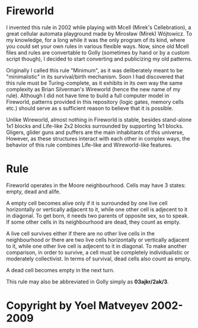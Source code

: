 # Fireworld

I invented this rule in 2002 while playing with Mcell (Mirek's Cellebration), a great cellular automata playground made by Mirosław (Mirek) Wójtowicz. To my knowledge, for a long while it was the only program of its kind, where you could set your own rules in various flexible ways. Now, since old Mcell files and rules are convertable to Golly (sometimes by hand or by a custom script though), I decided to start converting and publicizing my old patterns.

Originally I called this rule "Minimum", as it was deliberately meant to be "minimalistic" in its survival/birth mechanism. Soon I had discovered that this rule must be Turing-complete, as it exhibits in its own way the same complexity as Brian Silverman's Wireworld (hence the new name of my rule). Although I did not have time to build a full computer model in Fireworld, patterns provided in this repository (logic gates, memory cells etc.) should serve as s sufficient reason to believe that it is possible.

Unlike Wireworld, almost nothing in Fireworld is stable, besides stand-alone 1x1 blocks and Life-like 2x2 blocks surrounded by supporting 1x1 blocks. Gligers, glider guns and puffers are the main inhabitants of this universe, However, as these structures interact with each other in complex ways, the behavior of this rule combines Life-like and Wireworld-like features.

# Rule

Fireworld operates in the Moore neighbourhood. Cells may have 3 states: empty, dead and alife.

A empty cell becomes alive only if it is surrounded by one live cell horizontally or vertically adjacent to it, while one other cell is adjecent to it in diagonal. To get born, it needs two parents of opposite sex, so to speak. If some other cells in its neighbourhood are dead, they count as empty.

A live cell survives either if there are no other live cells in the neighbourhood or there are two live cells horizontally or vertically adjacent to it, while one other live cell is adjecent to it in diagonal. To make another comparison, in order to survive, a cell must be completely individualistic or moderately collectivist. In terms of survival, dead cells also count as empty.

A dead cell becomes empty in the next turn.

This rule may also be abbreviated in Golly simply as **03ajkr/2ak/3**.


# Copyright by Yoel Matveyev 2002-2009
